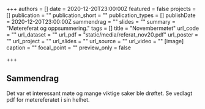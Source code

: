 +++
authors = []
date = 2020-12-20T23:00:00Z
featured = false
projects = []
publication = ""
publication_short = ""
publication_types = []
publishDate = 2020-12-20T23:00:00Z
sammendrag = ""
slides = ""
summary = "Møtereferat og oppsummering."
tags = []
title = "Novembermøtet"
url_code = ""
url_dataset = ""
url_pdf = "static/media/referat_nov20.pdf"
url_poster = ""
url_project = ""
url_slides = ""
url_source = ""
url_video = ""
[image]
caption = ""
focal_point = ""
preview_only = false


+++

## Sammendrag

Det var et interessant møte og mange viktige saker ble drøftet. Se vedlagt pdf for møtereferatet i sin helhet. 